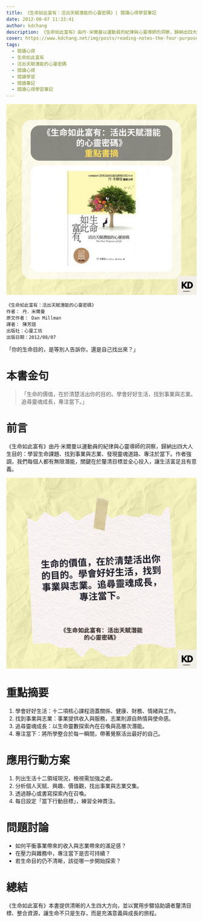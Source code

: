 ```yaml
---
title: 《生命如此富有：活出天賦潛能的心靈密碼》| 閱讀心得學習筆記
date: 2012-08-07 11:33:41
author: kdchang
description: 《生命如此富有》由丹·米爾曼以運動員的紀律與心靈導師的洞察，歸納出四大人生目的：學習生命課題、找到事業與志業、發現靈魂道路、專注於當下。作者強調，我們每個人都有無限潛能，關鍵在於釐清目標並全心投入，讓生活富足且有意義。
cover: https://www.kdchang.net/img/posts/reading-notes-the-four-purposes-of-life-1.jpg
tags:
  - 閱讀心得
  - 生命如此富有
  - 活出天賦潛能的心靈密碼
  - 閱讀心得
  - 閱讀學習
  - 閱讀筆記
  - 閱讀心得學習筆記
---
```


![](img/posts/reading-notes-the-four-purposes-of-life-1.jpg)

```
《生命如此富有：活出天賦潛能的心靈密碼》
作者： 丹．米爾曼
原文作者： Dan Millman
譯者： 陳芳誼
出版社：心靈工坊
出版日期：2012/08/07
```

「你的生命目的，是等別人告訴你，還是自己找出來？」

# 本書金句

> 「生命的價值，在於清楚活出你的目的。學會好好生活，找到事業與志業。追尋靈魂成長，專注當下。」

# 前言

《生命如此富有》由丹·米爾曼以運動員的紀律與心靈導師的洞察，歸納出四大人生目的：學習生命課題、找到事業與志業、發現靈魂道路、專注於當下。作者強調，我們每個人都有無限潛能，關鍵在於釐清目標並全心投入，讓生活富足且有意義。

![](img/posts/reading-notes-the-four-purposes-of-life-2.jpg)

# 重點摘要

1. 學會好好生活：十二項核心課程涵蓋關係、健康、財務、情緒與工作。
2. 找到事業與志業：事業提供收入與服務，志業則源自熱情與使命感。
3. 追尋靈魂成長：以生命靈數探索內在召喚與高層次潛能。
4. 專注當下：將所學整合於每一瞬間，帶著覺察活出最好的自己。

# 應用行動方案

1. 列出生活十二領域現況，檢視需加強之處。
2. 分析個人天賦、興趣、價值觀，找出事業與志業交集。
3. 透過靜心或書寫探索內在召喚。
4. 每日設定「當下行動目標」，練習全神貫注。

# 問題討論

- 如何平衡事業帶來的收入與志業帶來的滿足感？
- 在壓力與雜務中，專注當下是否可持續？
- 若生命目的仍不清晰，該從哪一步開始探索？

# 總結

《生命如此富有》本書提供清晰的人生四大方向，並以實用步驟協助讀者釐清目標、整合資源，讓生命不只是生存，而是充滿意義與成長的旅程。
